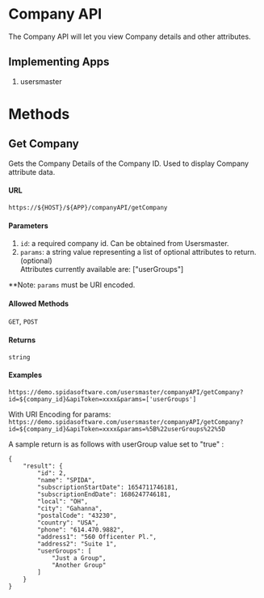 Company API
============

The Company API will let you view Company details and other attributes.

## Implementing Apps

1. usersmaster

Methods
========

Get Company
----------

Gets the Company Details of the Company ID. Used to display Company attribute data.

#### URL

`https://${HOST}/${APP}/companyAPI/getCompany`

#### Parameters

1. `id`: a required company id. Can be obtained from Usersmaster.
2. `params`: a string value representing a list of optional attributes to return.(optional)   
    Attributes currently available are: ["userGroups"]

**Note: `params` must be URI encoded.

#### Allowed Methods

`GET`, `POST`

#### Returns

`string`

#### Examples
`https://demo.spidasoftware.com/usersmaster/companyAPI/getCompany?id=${company_id}&apiToken=xxxx&params=['userGroups']`

With URI Encoding for params:
`https://demo.spidasoftware.com/usersmaster/companyAPI/getCompany?id=${company_id}&apiToken=xxxx&params=%5B%22userGroups%22%5D`

A sample return is as follows with userGroup value set to "true" :

```
{
    "result": {
        "id": 2,
        "name": "SPIDA",
        "subscriptionStartDate": 1654711746181,
        "subscriptionEndDate": 1686247746181,
        "local": "OH",
        "city": "Gahanna",
        "postalCode": "43230",
        "country": "USA",
        "phone": "614.470.9882",
        "address1": "560 Officenter Pl.",
        "address2": "Suite 1",
        "userGroups": [
            "Just a Group",
            "Another Group"
        ]
    }
}
```
